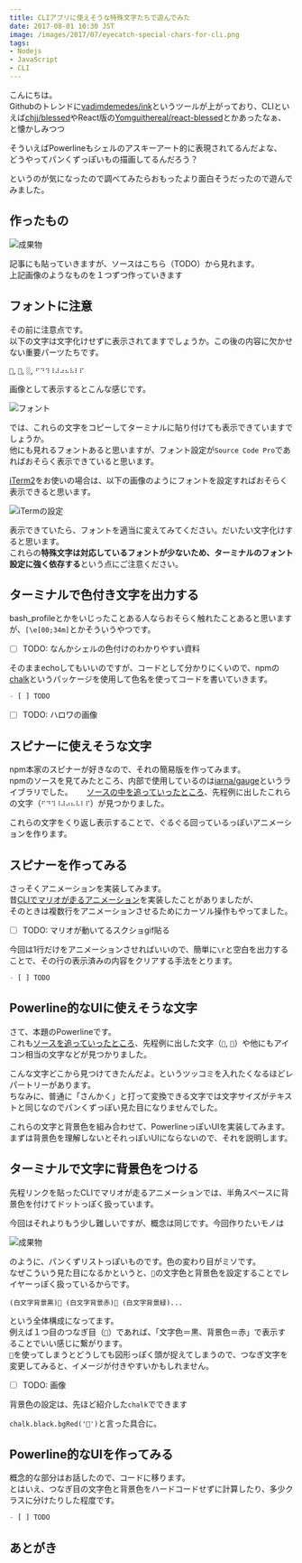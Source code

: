 ```yaml
---
title: CLIアプリに使えそうな特殊文字たちで遊んでみた
date: 2017-08-01 10:30 JST
image: /images/2017/07/eyecatch-special-chars-for-cli.png
tags:
- Nodejs
- JavaScript
- CLI
---
```


こんにちは。  
Githubのトレンドに[vadimdemedes/ink](https://github.com/vadimdemedes/ink)というツールが上がっており、CLIといえば[chjj/blessed](https://github.com/chjj/blessed)やReact版の[Yomguithereal/react-blessed](https://github.com/Yomguithereal/react-blessed)とかあったなぁ、と懐かしみつつ  

そういえばPowerlineもシェルのアスキーアート的に表現されてるんだよな、  
どうやってパンくずっぽいもの描画してるんだろう？

というのが気になったので調べてみたらおもったより面白そうだったので遊んでみました。

<!--more-->

作ったもの
--------------------------------------------------------------------------------
![成果物](/images/2017/07/eyecatch-special-chars-for-cli.png)

記事にも貼っていきますが、ソースはこちら（TODO）から見れます。  
上記画像のようなものを１つずつ作っていきます

フォントに注意
--------------------------------------------------------------------------------
その前に注意点です。  
以下の文字は文字化けせずに表示されてますでしょうか。この後の内容に欠かせない重要パーツたちです。

``, ``, `░`, `⠋⠙⠹⠸⠼⠴⠦⠧⠇⠏`

画像として表示するとこんな感じです。

![フォント](/images/2017/07/special-chars-for-cli-fonts.png)

では、これらの文字をコピーしてターミナルに貼り付けても表示できていますでしょうか。  
他にも見れるフォントあると思いますが、フォント設定が`Source Code Pro`であればおそらく表示できていると思います。  

[iTerm2](https://www.iterm2.com/)をお使いの場合は、以下の画像のようにフォントを設定すればおそらく表示できると思います。

![iTermの設定](/images/2017/07/special-chars-for-cli-fontconfig.png)

表示できていたら、フォントを適当に変えてみてください。だいたい文字化けすると思います。  
これらの**特殊文字は対応しているフォントが少ないため、ターミナルのフォント設定に強く依存する**という点にご注意ください。

ターミナルで色付き文字を出力する
--------------------------------------------------------------------------------
bash_profileとかをいじったことある人ならおそらく触れたことあると思いますが、`[\e[00;34m]`とかそういうやつです。  

- [ ] TODO: なんかシェルの色付けのわかりやすい資料

そのままechoしてもいいのですが、コードとして分かりにくいので、npmの[chalk](https://www.npmjs.com/package/chalk)というパッケージを使用して色名を使ってコードを書いていきます。

```js
- [ ] TODO
```

- [ ] TODO: ハロワの画像

スピナーに使えそうな文字
--------------------------------------------------------------------------------
npm本家のスピナーが好きなので、それの簡易版を作ってみます。  
npmのソースを見てみたところ、内部で使用しているのは[iarna/gauge](https://github.com/iarna/gauge/blob/master/themes.js)というライブラリでした。　　
[ソースの中を追っていったところ](https://github.com/iarna/gauge/blob/master/themes.js)、先程例に出したこれらの文字（`⠋⠙⠹⠸⠼⠴⠦⠧⠇⠏`）が見つかりました。  

これらの文字をくり返し表示することで、ぐるぐる回っているっぽいアニメーションを作ります。

スピナーを作ってみる
--------------------------------------------------------------------------------
さっそくアニメーションを実装してみます。  
昔[CLIでマリオが走るアニメーション](https://gist.github.com/Leko/0f6865648a34f233f047)を実装したことがありましたが、  
そのときは複数行をアニメーションさせるためにカーソル操作もやってました。

- [ ] TODO: マリオが動いてるスクショgif貼る

今回は1行だけをアニメーションさせればいいので、簡単に`\r`と空白を出力することで、その行の表示済みの内容をクリアする手法をとります。

```js
- [ ] TODO
```

Powerline的なUIに使えそうな文字
--------------------------------------------------------------------------------
さて、本題のPowerlineです。  
これも[ソースを追っていったところ](https://github.com/powerline/powerline/blob/01d28baf72bb90a8ecd8a242f3578bcf6adc2705/powerline/config_files/themes/powerline.json)、先程例に出した文字（``, ``）や他にもアイコン相当の文字などが見つかりました。

こんな文字どこから見つけてきたんだよ。というツッコミを入れたくなるほどレパートリーがあります。  
ちなみに、普通に「さんかく」と打って変換できる文字では文字サイズがテキストと同じなのでパンくずっぽい見た目になりませんでした。

これらの文字と背景色を組み合わせて、PowerlineっぽいUIを実装してみます。  
まずは背景色を理解しないとそれっぽいUIにならないので、それを説明します。

ターミナルで文字に背景色をつける
--------------------------------------------------------------------------------
先程リンクを貼ったCLIでマリオが走るアニメーションでは、半角スペースに背景色を付けてドットっぽく扱っています。  

今回はそれよりもう少し難しいですが、概念は同じです。今回作りたいモノは

![成果物](/images/2017/07/eyecatch-special-chars-for-cli.png)

のように、パンくずリストっぽいものです。色の変わり目がミソです。  
なぜこういう見た目になるかというと、``の文字色と背景色を設定することでレイヤーっぽく扱っているからです。

```
(白文字背景黒) (白文字背景赤) (白文字背景緑)...
```

という全体構成になってます。  
例えば１つ目のつなぎ目（``）であれば、「文字色＝黒、背景色＝赤」で表示することでいい感じに繋がります。  
``を使ってしまうとどうしても図形っぽく頭が捉えてしまうので、つなぎ文字を変更してみると、イメージが付きやすいかもしれません。

- [ ] TODO: 画像

背景色の設定は、先ほど紹介した`chalk`でできます

`chalk.black.bgRed('')`と言った具合に。

Powerline的なUIを作ってみる
--------------------------------------------------------------------------------
概念的な部分はお話したので、コードに移ります。  
とはいえ、つなぎ目の文字色と背景色をハードコードせずに計算したり、多少クラスに分けたりした程度です。

```js
- [ ] TODO
```

あとがき
--------------------------------------------------------------------------------
